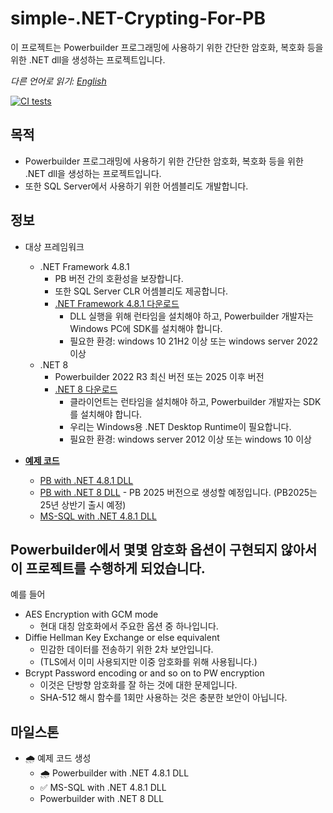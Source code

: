 # simple-.NET-Crypting-For-PB
이 프로젝트는 Powerbuilder 프로그래밍에 사용하기 위한 간단한 암호화, 복호화 등을 위한 .NET dll을 생성하는 프로젝트입니다.

*다른 언어로 읽기: [English](README.md)*

[![CI tests](https://github.com/yuseok-kim-edushare/simple-.net-Crypting-For-PowerBuilder/actions/workflows/ci.yaml/badge.svg)](https://github.com/yuseok-kim-edushare/simple-.net-Crypting-For-PowerBuilder/actions/workflows/ci.yaml)

## 목적
- Powerbuilder 프로그래밍에 사용하기 위한 간단한 암호화, 복호화 등을 위한 .NET dll을 생성하는 프로젝트입니다.
- 또한 SQL Server에서 사용하기 위한 어셈블리도 개발합니다.

## 정보
- 대상 프레임워크
  - .NET Framework 4.8.1
    - PB 버전 간의 호환성을 보장합니다.
    - 또한 SQL Server CLR 어셈블리도 제공합니다.
    - [.NET Framework 4.8.1 다운로드](https://dotnet.microsoft.com/ko-kr/download/dotnet-framework/net481)
      - DLL 실행을 위해 런타임을 설치해야 하고, Powerbuilder 개발자는 Windows PC에 SDK를 설치해야 합니다.
      - 필요한 환경: windows 10 21H2 이상 또는 windows server 2022 이상
  - .NET 8
    - Powerbuilder 2022 R3 최신 버전 또는 2025 이후 버전
    - [.NET 8 다운로드](https://dotnet.microsoft.com/ko-kr/download/dotnet/8.0)
      - 클라이언트는 런타임을 설치해야 하고, Powerbuilder 개발자는 SDK를 설치해야 합니다.
      - 우리는 Windows용 .NET Desktop Runtime이 필요합니다.
      - 필요한 환경: windows server 2012 이상 또는 windows 10 이상

- **[예제 코드](https://github.com/yuseok-kim-edushare/simple-.net-Crypting-For-PowerBuilder/tree/main/Examples)**
  - [PB with .NET 4.8.1 DLL](https://github.com/yuseok-kim-edushare/simple-.net-Crypting-For-PowerBuilder/tree/main/Examples/Powerbuilder-Net%204.8)
  - [PB with .NET 8 DLL](https://github.com/yuseok-kim-edushare/simple-.net-Crypting-For-PowerBuilder/tree/main/Examples/Powerbuilder-Net%208) - PB 2025 버전으로 생성할 예정입니다. (PB2025는 25년 상반기 출시 예정)
  - [MS-SQL with .NET 4.8.1 DLL](https://github.com/yuseok-kim-edushare/simple-.net-Crypting-For-PowerBuilder/tree/main/Examples/SQL-server-Net%204.8)

## Powerbuilder에서 몇몇 암호화 옵션이 구현되지 않아서 이 프로젝트를 수행하게 되었습니다.
예를 들어
- AES Encryption with GCM mode
  - 현대 대칭 암호화에서 주요한 옵션 중 하나입니다.
- Diffie Hellman Key Exchange or else equivalent
  - 민감한 데이터를 전송하기 위한 2차 보안입니다.
  - (TLS에서 이미 사용되지만 이중 암호화를 위해 사용됩니다.)
- Bcrypt Password encoding or and so on to PW encryption
  - 이것은 단방향 암호화를 잘 하는 것에 대한 문제입니다.
  - SHA-512 해시 함수를 1회만 사용하는 것은 충분한 보안이 아닙니다.
  
## 마일스톤

- 🌧️ 예제 코드 생성
  - 🌧️ Powerbuilder with .NET 4.8.1 DLL
  - ✅ MS-SQL with .NET 4.8.1 DLL
  - Powerbuilder with .NET 8 DLL
